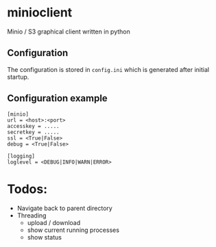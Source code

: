 # minioclient
Minio / S3 graphical client written in python

## Configuration

The configuration is stored in `config.ini` which is generated after initial startup.

## Configuration example

```
[minio]
url = <host>:<port>
accesskey = .....
secretkey = .....
ssl = <True|False>
debug = <True|False>

[logging]
loglevel = <DEBUG|INFO|WARN|ERROR>
```

# Todos:

- Navigate back to parent directory
- Threading
  - upload / download
  - show current running processes
  - show status
